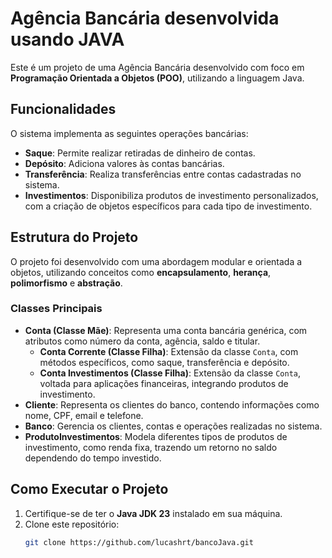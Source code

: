 # Agência Bancária desenvolvida usando JAVA

Este é um projeto de uma Agência Bancária desenvolvido com foco em **Programação Orientada a Objetos (POO)**, utilizando a linguagem Java.

## Funcionalidades

O sistema implementa as seguintes operações bancárias:

- **Saque**: Permite realizar retiradas de dinheiro de contas.
- **Depósito**: Adiciona valores às contas bancárias.
- **Transferência**: Realiza transferências entre contas cadastradas no sistema.
- **Investimentos**: Disponibiliza produtos de investimento personalizados, com a criação de objetos específicos para cada tipo de investimento.

## Estrutura do Projeto

O projeto foi desenvolvido com uma abordagem modular e orientada a objetos, utilizando conceitos como **encapsulamento**, **herança**, **polimorfismo** e **abstração**.

### Classes Principais

- **Conta (Classe Mãe)**: Representa uma conta bancária genérica, com atributos como número da conta, agência, saldo e titular.
  - **Conta Corrente (Classe Filha)**: Extensão da classe `Conta`, com métodos específicos, como saque, transferência e depósito.
  - **Conta Investimentos (Classe Filha)**: Extensão da classe `Conta`, voltada para aplicações financeiras, integrando produtos de investimento.
- **Cliente**: Representa os clientes do banco, contendo informações como nome, CPF, email e telefone.
- **Banco**: Gerencia os clientes, contas e operações realizadas no sistema.
- **ProdutoInvestimentos**: Modela diferentes tipos de produtos de investimento, como renda fixa, trazendo um retorno no saldo dependendo do tempo investido.

## Como Executar o Projeto

1. Certifique-se de ter o **Java JDK 23** instalado em sua máquina.
2. Clone este repositório:
   ```bash
   git clone https://github.com/lucashrt/bancoJava.git
